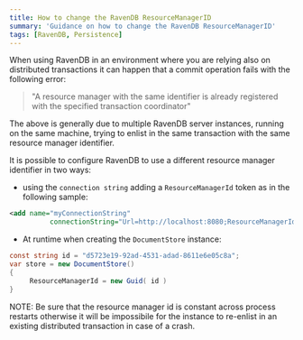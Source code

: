 ```yaml
---
title: How to change the RavenDB ResourceManagerID
summary: 'Guidance on how to change the RavenDB ResourceManagerID'
tags: [RavenDB, Persistence]
---
```


When using RavenDB in an environment where you are relying also on distributed transactions it can happen that a commit operation fails with the following error:

> "A resource manager with the same identifier is already registered with the specified transaction coordinator"

The above is generally due to multiple RavenDB server instances, running on the same machine, trying to enlist in the same transaction with the same resource manager identifier.

It is possible to configure RavenDB to use a different resource manager identifier in two ways:

* using the `connection string` adding a `ResourceManagerId` token as in the following sample:  

```xml
<add name="myConnectionString"
          connectionString="Url=http://localhost:8080;ResourceManagerId=d5723e19-92ad-4531-adad-8611e6e05c8a" />
```

* At runtime when creating the `DocumentStore` instance:

```csharp
const string id = "d5723e19-92ad-4531-adad-8611e6e05c8a";
var store = new DocumentStore()  {
     ResourceManagerId = new Guid( id )
}
```

NOTE: Be sure that the resource manager id is constant across process restarts otherwise it will be impossibile for the instance to re-enlist in an existing distributed transaction in case of a crash.